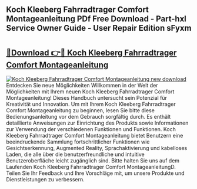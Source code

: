 ## Koch Kleeberg Fahrradtrager Comfort Montageanleitung PDf Free Download - Part-hxl Service Owner Guide - User Repair Edition sFyxm

# <h2><a href="http://df6w36k.blite.top/?on=Koch+Kleeberg+Fahrradtrager+Comfort+Montageanleitung">🔗Download 👉🔴 Koch Kleeberg Fahrradtrager Comfort Montageanleitung</a></h2>

[![Koch Kleeberg Fahrradtrager Comfort Montageanleitung new download](https://i.imgur.com/lujVjoI.png)](http://df6w36k.blite.top/?on=Koch+Kleeberg+Fahrradtrager+Comfort+Montageanleitung)
Entdecken Sie neue Möglichkeiten Willkommen in der Welt der Möglichkeiten mit Ihrem neuen Koch Kleeberg Fahrradtrager Comfort Montageanleitung! Dieses Handbuch untersucht sein Potenzial für Kreativität und Innovation. Um mit Ihrem Koch Kleeberg Fahrradtrager Comfort Montageanleitung zu beginnen, lesen Sie bitte diese Bedienungsanleitung vor dem Gebrauch sorgfältig durch. Es enthält detaillierte Anweisungen zur Einrichtung des Produkts sowie Informationen zur Verwendung der verschiedenen Funktionen und Funktionen. Koch Kleeberg Fahrradtrager Comfort Montageanleitung bietet Benutzern eine beeindruckende Sammlung fortschrittlicher Funktionen wie Gesichtserkennung, Augmented Reality, Sprachaktivierung und kabelloses Laden, die alle über die benutzerfreundliche und intuitive Benutzeroberfläche leicht zugänglich sind. Bitte halten Sie uns auf dem Laufenden Koch Kleeberg Fahrradtrager Comfort MontageanleitungD. Teilen Sie Ihr Feedback und Ihre Vorschläge mit, um unsere Produkte und Dienstleistungen zu verbessern.
